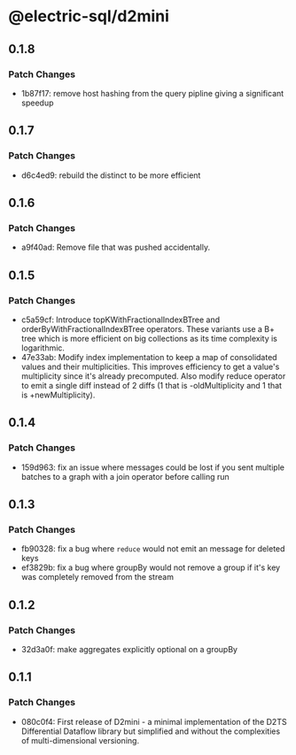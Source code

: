 # @electric-sql/d2mini

## 0.1.8

### Patch Changes

- 1b87f17: remove host hashing from the query pipline giving a significant speedup

## 0.1.7

### Patch Changes

- d6c4ed9: rebuild the distinct to be more efficient

## 0.1.6

### Patch Changes

- a9f40ad: Remove file that was pushed accidentally.

## 0.1.5

### Patch Changes

- c5a59cf: Introduce topKWithFractionalIndexBTree and orderByWithFractionalIndexBTree operators. These variants use a B+ tree which is more efficient on big collections as its time complexity is logarithmic.
- 47e33ab: Modify index implementation to keep a map of consolidated values and their multiplicities. This improves efficiency to get a value's multiplicity since it's already precomputed. Also modify reduce operator to emit a single diff instead of 2 diffs (1 that is -oldMultiplicity and 1 that is +newMultiplicity).

## 0.1.4

### Patch Changes

- 159d963: fix an issue where messages could be lost if you sent multiple batches to a graph with a join operator before calling run

## 0.1.3

### Patch Changes

- fb90328: fix a bug where `reduce` would not emit an message for deleted keys
- ef3829b: fix a bug where groupBy would not remove a group if it's key was completely removed from the stream

## 0.1.2

### Patch Changes

- 32d3a0f: make aggregates explicitly optional on a groupBy

## 0.1.1

### Patch Changes

- 080c0f4: First release of D2mini - a minimal implementation of the D2TS Differential Dataflow library but simplified and without the complexities of multi-dimensional versioning.
